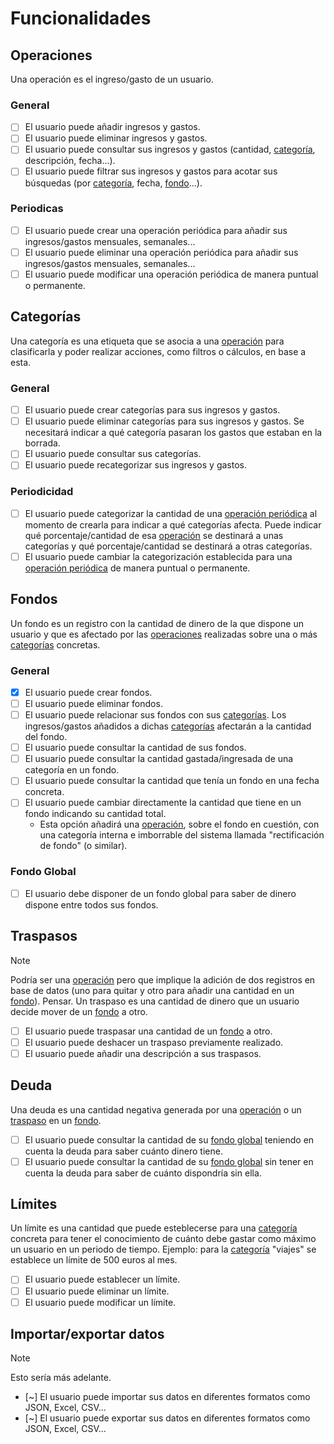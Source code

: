 # Funcionalidades
## Operaciones
Una operación es el ingreso/gasto de un usuario.
### General
- [ ] El usuario puede añadir ingresos y gastos.
- [ ] El usuario puede eliminar ingresos y gastos.
- [ ] El usuario puede consultar sus ingresos y gastos (cantidad, [categoría](README.es-ES.md#categor%C3%ADas), descripción, fecha...).
- [ ] El usuario puede filtrar sus ingresos y gastos para acotar sus búsquedas (por [categoría](README.es-ES.md#categor%C3%ADas), fecha, [fondo](README.es-ES.md#fondos)...).
### Periodicas
- [ ] El usuario puede crear una operación periódica para añadir sus ingresos/gastos mensuales, semanales...
- [ ] El usuario puede eliminar una operación periódica para añadir sus ingresos/gastos mensuales, semanales...
- [ ] El usuario puede modificar una operación periódica de manera puntual o permanente.
## Categorías
Una categoría es una etiqueta que se asocia a una [operación](README.es-ES.md#operaciones) para clasificarla y poder realizar acciones, como filtros o cálculos, en base a esta.
### General
- [ ] El usuario puede crear categorías para sus ingresos y gastos.
- [ ] El usuario puede eliminar categorías para sus ingresos y gastos. Se necesitará indicar a qué categoría pasaran los gastos que estaban en la borrada.
- [ ] El usuario puede consultar sus categorías.
- [ ] El usuario puede recategorizar sus ingresos y gastos.
### Periodicidad
- [ ] El usuario puede categorizar la cantidad de una [operación periódica](README.es-ES.md#periodicas) al momento de crearla para indicar a qué categorías afecta. Puede indicar qué porcentaje/cantidad de esa [operación](README.es-ES.md#operaciones) se destinará a unas categorías y qué porcentaje/cantidad se destinará a otras categorías.
- [ ] El usuario puede cambiar la categorización establecida para una [operación periódica](README.es-ES.md#periodicas) de manera puntual o permanente.
## Fondos
Un fondo es un registro con la cantidad de dinero de la que dispone un usuario y que es afectado por las [operaciones](README.es-ES.md#operaciones) realizadas sobre una o más [categorías](README.es-ES.md#categor%C3%ADas) concretas.
### General
- [x] El usuario puede crear fondos.
- [ ] El usuario puede eliminar fondos.
- [ ] El usuario puede relacionar sus fondos con sus [categorías](README.es-ES.md#categor%C3%ADas). Los ingresos/gastos añadidos a dichas [categorías](README.es-ES.md#categor%C3%ADas) afectarán a la cantidad del fondo.
- [ ] El usuario puede consultar la cantidad de sus fondos.
- [ ] El usuario puede consultar la cantidad gastada/ingresada de una categoría en un fondo.
- [ ] El usuario puede consultar la cantidad que tenía un fondo en una fecha concreta.
- [ ] El usuario puede cambiar directamente la cantidad que tiene en un fondo indicando su cantidad total.
    - Esta opción añadirá una [operación](README.es-ES.md#operaciones), sobre el fondo en cuestión, con una categoría interna e imborrable del sistema llamada "rectificación de fondo" (o similar).
### Fondo Global
- [ ] El usuario debe disponer de un fondo global para saber de dinero dispone entre todos sus fondos.
## Traspasos
> [!NOTE]
> Podría ser una [operación](README.es-ES.md#operaciones) pero que implique la adición de dos registros en base de datos (uno para quitar y otro para añadir una cantidad en un [fondo](README.es-ES.md#fondos)). Pensar.
Un traspaso es una cantidad de dinero que un usuario decide mover de un [fondo](README.es-ES.md#fondos) a otro.
- [ ] El usuario puede traspasar una cantidad de un [fondo](README.es-ES.md#fondos) a otro.
- [ ] El usuario puede deshacer un traspaso previamente realizado.
- [ ] El usuario puede añadir una descripción a sus traspasos.
## Deuda
Una deuda es una cantidad negativa generada por una [operación](README.es-ES.md#operaciones) o un [traspaso](README.es-ES.md#traspaso) en un [fondo](README.es-ES.md#fondos).
- [ ] El usuario puede consultar la cantidad de su [fondo global](README.es-ES.md#fondos-global) teniendo en cuenta la deuda para saber cuánto dinero tiene.
- [ ] El usuario puede consultar la cantidad de su [fondo global](README.es-ES.md#fondos-global) sin tener en cuenta la deuda para saber de cuánto dispondría sin ella.
## Límites
Un límite es una cantidad que puede esteblecerse para una [categoría](README.es-ES.md#categor%C3%ADas) concreta para tener el conocimiento de cuánto debe gastar como máximo un usuario en un periodo de tiempo. Ejemplo: para la [categoría](README.es-ES.md#categor%C3%ADas) "viajes" se establece un límite de 500 euros al mes.
- [ ] El usuario puede establecer un límite.
- [ ] El usuario puede eliminar un límite.
- [ ] El usuario puede modificar un límite.
## Importar/exportar datos
> [!NOTE]
> Esto sería más adelante.
- [~] El usuario puede importar sus datos en diferentes formatos como JSON, Excel, CSV...
- [~] El usuario puede exportar sus datos en diferentes formatos como JSON, Excel, CSV...